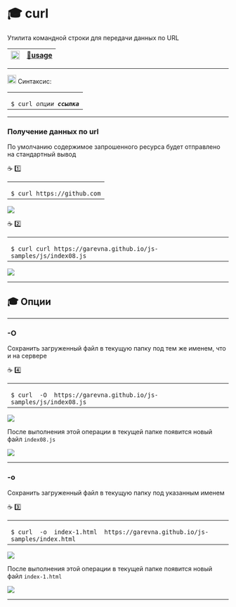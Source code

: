 # :mortar_board: curl

Утилита командной строки для передачи данных по URL

| [<img src="https://curl.haxx.se/logo/curl-logo.svg" height="20"/>](https://curl.haxx.se/docs/manpage.html) | [:link:**usage**](https://curl.haxx.se/docs/manual.html) |
|-|-|

***

<img src="https://github.com/garevna/js-course/blob/master/images/git-bush-ico.png?raw=true" height="20"/> Синтаксис:

<table><tr><td><code>
$ curl <em>опции <b>ссылка</b></em>
</code></td></tr></table>

***

### Получение данных по url

По умолчанию содержимое запрошенного ресурса будет отправлено на стандартный вывод

:coffee: :one:
<table><tr><td><code>
$ curl https://github.com
</code></td></tr></table>

![](https://lh4.googleusercontent.com/NNBTdfB5sjJHwZonWN9Cas48xn-6Z9FpbQ6cWE8BuKT3viwiqeJARIVZtqXhh-3TYdpRF_E0ZoBCqqWijAUdYdJzTgwMbAGG2EWfLyZEF_3jIRxjKmeHjsHcWTlVjCHfc26Je71T-6LSge8)

:coffee: :two:
<table><tr><td><code>
$ curl curl https://garevna.github.io/js-samples/js/index08.js
</code></td></tr></table>

![](https://lh6.googleusercontent.com/i5RSX6lSW65LpS8fr040nn2716uWNpBzmjYpI8gy0BFvs8Zm61AvKEd59ym2WbR5OdX7T89iR7Bm0wBUo6o-4unD4W8m3urkCVkAs-LbaaWnkupj6dwvBS4eZ-QUX25uCE83n5RzyZGX_yU)

***

## :mortar_board: Опции

***

### -O

Сохранить загруженный файл в текущую папку под тем же именем, что и на сервере

:coffee: :four:
<table><tr><td><code>
$ curl  -O  https://garevna.github.io/js-samples/js/index08.js
</code></td></tr></table>

![](https://lh6.googleusercontent.com/lkSnp2j3kw-lr6y4-S1BCzNMBmdpp2UJ1Qy9LzrWzwyKARaMK1N5o7NbeaEVsrI0XEI1h1jRM7hHE1sh70LJeKA1fRXVgkGlInTBNVToyIE5KsmQWIR8iRQO6XrMBvwQ06FyMliqczbDeB4)

После выполнения этой операции в текущей папке появится новый файл  `index08.js`

![](https://lh6.googleusercontent.com/jEWF7e21zrx4yQ9ktuK0vwdObUdi6oGTD8Qhzpdw_ngtMP_1A8gb8mpgjqX2qd4NrPO_HSpVubLIpMl_cXWtl9efg2GKOEC76R_81uqlX2fSke5XP0QUBAP1D69q9HlJfYL59TWRi8XHmHE)

***

### -o

Сохранить загруженный файл в текущую папку под указанным именем

:coffee: :three:
<table><tr><td><code>
$ curl  -o  index-1.html  https://garevna.github.io/js-samples/index.html
</code></td></tr></table>

![](https://lh3.googleusercontent.com/dqMLhIuIj6A4Itq2c5-16BhyBFwZtGjxK4BR4MpWFRKhnuwXzL3pKd8wKzupjmMH0u6QzvbpLaJw-sEDY6GlOILYD_TIz1GFJRy1bD-1ZdL0xhB6qXMTvFaELtnCQYEMjplDyzsjUPqwto0)

После выполнения этой операции в текущей папке появится новый файл `index-1.html`

![](https://lh6.googleusercontent.com/I9qFh4ByAOmjgAqF7ctDCxeTDwpRBwh-3qzHO1qv97xq5jzADcgPmHQyt3a86LNz-lTiX50t8PaUN5YpoDNSfT6qR7e90O0xy3QpxGL1XgagNCQlu8kGzJCY41fk6HfnpZThmMa1XY3EPoM)

***

